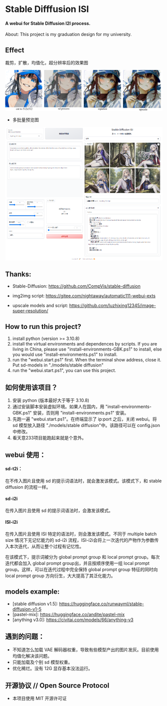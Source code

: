 # Stable Difffusion ISI
#### A webui for Stable Diffusion I2I process.

About: This project is my graduation design for my university.

## Effect
裁剪，扩散，均值化，超分辨率后的效果图

<img src="./test/show.png">

* 多批量预览图

<img src="./test/exp.png">

## Thanks:

* Stable-Diffusion:
https://github.com/CompVis/stable-diffusion

* img2img script:
https://gitee.com/nightaway/automatic111-webui-exts

* upscale models and script:
https://github.com/luzhixing12345/image-super-resolution/

## How to run this project?
1. install python (version >= 3.10.8)
2. install the virtual environments and dependences by scripts. If you are living in China, please use "install-environments-GBK.ps1" to install, else you would use "install-environments.ps1" to install.
3. run the "webui.start.ps1" first. When the terminal show address, close it. Put sd-models in "./models/stable diffusion"
4. run the "webui.start.ps1", you can use this project.

## 如何使用该项目？
1. 安装 python (版本最好大于等于 3.10.8)
2. 通过安装脚本安装虚拟环境。如果人在国内，用 "install-environments-GBK.ps1" 安装，否则用 "install-environments.ps1" 安装。
3. 先跑一遍 "webui.start.ps1"。在终端显示了 ip:port 之后，关闭 webui。将 sd 模型放入路径 "./models/stable diffusion"中。该路径可以在 config.json 中修改。
4. 看天意233项目能跑起来就是个意外。

## webui 使用：
#### sd-t2i：
在不传入图片且使用 sd 的提示词语法时，就会激发该模式。该模式下，和 stable diffusion 的流程一样。

#### sd-i2i
在传入图片且使用 sd 的提示词语法时，会激发该模式。

#### ISI-i2i
在传入图片且使用 ISI 特定的语法时，则会激发该模式。不同于 multiple batch size 情况下无记忆能力的 sd-i2i 流程，ISI-i2i会将上一次迭代的产物作为参数传入本次迭代，从而让整个过程有记忆性。

在该模式下，提示词被分为 global prompt group 和 local prompt group。每次迭代都会加入 global prompt group出，并且按顺序使用一组 local prompt group。这样，可以在迭代过程中完全保持 global prompt group 特征的同时向 local prompt group 方向衍生，大大提高了其泛化能力。

## models example:
* \[stable diffusion v1.5]: https://huggingface.co/runwayml/stable-diffusion-v1-5
* \[pastel-mix]: https://huggingface.co/andite/pastel-mix
* \[anything v3.0]: https://civitai.com/models/66/anything-v3

## 遇到的问题：
* 不知道怎么加载 VAE 解码器权重，导致有些模型产出的图片发灰。目前使用均值化解决该问题。
* 只能加载及个别 sd 模型权重。
* 优化稀烂。没有 12G 显存基本没法运行。

## 开源协议 // Open Source Protocol
* 本项目使用 MIT 开源许可证





